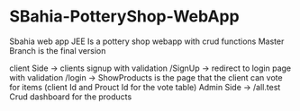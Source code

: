 # SBahia-PotteryShop-WebApp

Sbahia web app JEE  Is a pottery shop webapp with crud functions
Master Branch is the final version

client Side
-> clients signup with validation /SignUp
-> redirect to login page with validation /login
-> ShowProducts is the page that the client can vote for items (client Id and Prouct Id for the vote table)
Admin Side
-> /all.test Crud dashboard for the products

